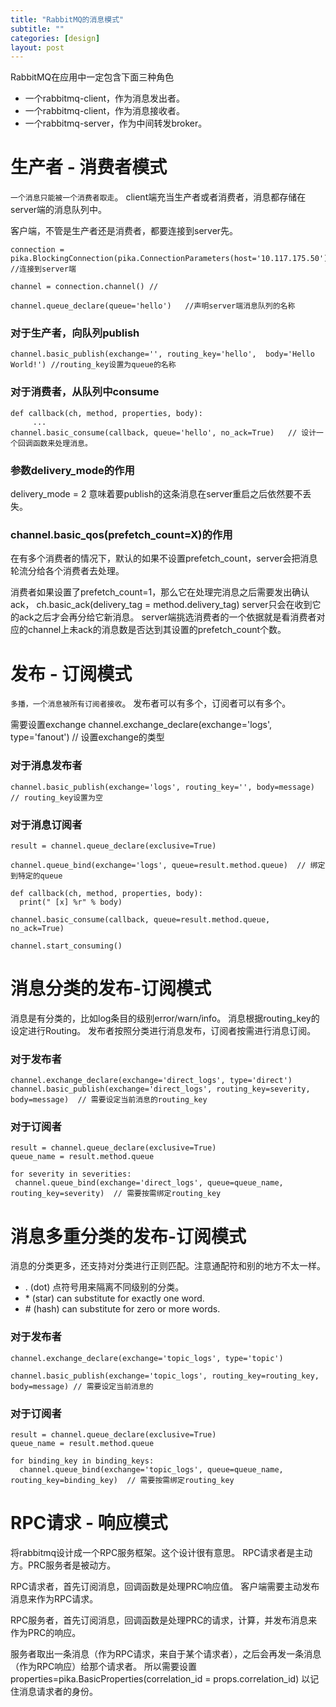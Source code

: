 ```yaml
---
title: "RabbitMQ的消息模式"
subtitle: ""
categories: [design]
layout: post
---
```


RabbitMQ在应用中一定包含下面三种角色

- 一个rabbitmq-client，作为消息发出者。
- 一个rabbitmq-client，作为消息接收者。
- 一个rabbitmq-server，作为中间转发broker。


# 生产者 - 消费者模式

`一个消息只能被一个消费者取走`。
client端充当生产者或者消费者，消息都存储在server端的消息队列中。

客户端，不管是生产者还是消费者，都要连接到server先。

```
connection = pika.BlockingConnection(pika.ConnectionParameters(host='10.117.175.50'))  //连接到server端

channel = connection.channel() // 

channel.queue_declare(queue='hello')   //声明server端消息队列的名称
```

### 对于生产者，向队列publish

```
channel.basic_publish(exchange='', routing_key='hello',  body='Hello World!') //routing_key设置为queue的名称
```

### 对于消费者，从队列中consume

```
def callback(ch, method, properties, body):
     ...
channel.basic_consume(callback, queue='hello', no_ack=True)   // 设计一个回调函数来处理消息。
```


### 参数delivery_mode的作用
delivery_mode = 2 意味着要publish的这条消息在server重启之后依然要不丢失。

### channel.basic_qos(prefetch_count=X)的作用
在有多个消费者的情况下，默认的如果不设置prefetch_count，server会把消息轮流分给各个消费者去处理。

消费者如果设置了prefetch_count=1，那么它在处理完消息之后需要发出确认ack，
ch.basic_ack(delivery_tag = method.delivery_tag)
server只会在收到它的ack之后才会再分给它新消息。
server端挑选消费者的一个依据就是看消费者对应的channel上未ack的消息数是否达到其设置的prefetch_count个数。


# 发布 - 订阅模式

`多播，一个消息被所有订阅者接收`。
发布者可以有多个，订阅者可以有多个。

需要设置exchange
channel.exchange_declare(exchange='logs', type='fanout')   // 设置exchange的类型

### 对于消息发布者

```
channel.basic_publish(exchange='logs', routing_key='', body=message)  // routing_key设置为空
```

### 对于消息订阅者

```
result = channel.queue_declare(exclusive=True)

channel.queue_bind(exchange='logs', queue=result.method.queue)  // 绑定到特定的queue

def callback(ch, method, properties, body):
  print(" [x] %r" % body)

channel.basic_consume(callback, queue=result.method.queue, no_ack=True)

channel.start_consuming()
```

# 消息分类的发布-订阅模式

消息是有分类的，比如log条目的级别error/warn/info。
消息根据routing_key的设定进行Routing。
发布者按照分类进行消息发布，订阅者按需进行消息订阅。

### 对于发布者

```
channel.exchange_declare(exchange='direct_logs', type='direct')
channel.basic_publish(exchange='direct_logs', routing_key=severity, body=message)  // 需要设定当前消息的routing_key
```

### 对于订阅者

```
result = channel.queue_declare(exclusive=True)
queue_name = result.method.queue

for severity in severities:
 channel.queue_bind(exchange='direct_logs', queue=queue_name, routing_key=severity)  // 需要按需绑定routing_key
```

# 消息多重分类的发布-订阅模式

消息的分类更多，还支持对分类进行正则匹配。注意通配符和别的地方不太一样。

- . (dot) 点符号用来隔离不同级别的分类。
- \* (star) can substitute for exactly one word.
- \# (hash) can substitute for zero or more words.

### 对于发布者

```
channel.exchange_declare(exchange='topic_logs', type='topic')

channel.basic_publish(exchange='topic_logs', routing_key=routing_key, body=message) // 需要设定当前消息的
```


### 对于订阅者

```
result = channel.queue_declare(exclusive=True)
queue_name = result.method.queue

for binding_key in binding_keys:
  channel.queue_bind(exchange='topic_logs', queue=queue_name, routing_key=binding_key)  // 需要按需绑定routing_key
```

# RPC请求 - 响应模式

将rabbitmq设计成一个RPC服务框架。这个设计很有意思。
RPC请求者是主动方。PRC服务者是被动方。

RPC请求者，首先订阅消息，回调函数是处理PRC响应值。 客户端需要主动发布消息来作为RPC请求。

RPC服务者，首先订阅消息，回调函数是处理PRC的请求，计算，并发布消息来作为PRC的响应。

服务者取出一条消息（作为RPC请求，来自于某个请求者），之后会再发一条消息（作为RPC响应）给那个请求者。
所以需要设置 properties=pika.BasicProperties(correlation_id = props.correlation_id) 以记住消息请求者的身份。


<!--
这里是注释区

```
print "hello"
```

***Stronger***

![My image]({{ site.baseurl }}/images/emule.png)

My Github is [here][mygithub].
[mygithub]: https://github.com/lucky521

-->